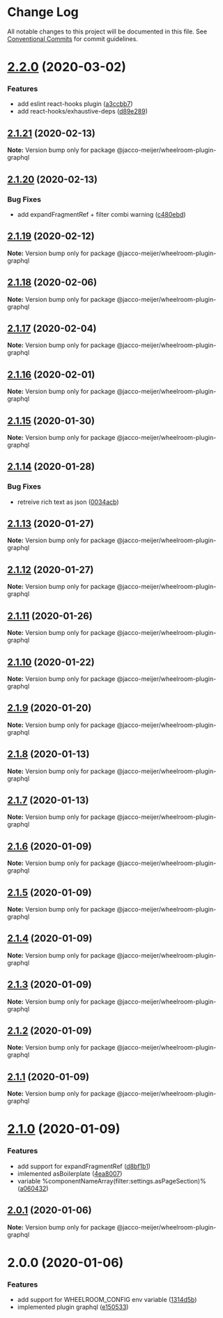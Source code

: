 # Change Log

All notable changes to this project will be documented in this file.
See [Conventional Commits](https://conventionalcommits.org) for commit guidelines.

# [2.2.0](https://github.com/jaccomeijer/wheelroom/compare/@jacco-meijer/wheelroom-plugin-graphql@2.1.21...@jacco-meijer/wheelroom-plugin-graphql@2.2.0) (2020-03-02)


### Features

* add eslint react-hooks plugin ([a3ccbb7](https://github.com/jaccomeijer/wheelroom/commit/a3ccbb7f87ba49acb13f22082af552e7d4af74ba))
* add react-hooks/exhaustive-deps ([d89e289](https://github.com/jaccomeijer/wheelroom/commit/d89e28901b158d1ef191958a18280d926c08fd7a))





## [2.1.21](https://github.com/jaccomeijer/wheelroom/compare/@jacco-meijer/wheelroom-plugin-graphql@2.1.20...@jacco-meijer/wheelroom-plugin-graphql@2.1.21) (2020-02-13)

**Note:** Version bump only for package @jacco-meijer/wheelroom-plugin-graphql





## [2.1.20](https://github.com/jaccomeijer/wheelroom/compare/@jacco-meijer/wheelroom-plugin-graphql@2.1.19...@jacco-meijer/wheelroom-plugin-graphql@2.1.20) (2020-02-13)


### Bug Fixes

* add expandFragmentRef + filter combi warning ([c480ebd](https://github.com/jaccomeijer/wheelroom/commit/c480ebd))





## [2.1.19](https://github.com/jaccomeijer/wheelroom/compare/@jacco-meijer/wheelroom-plugin-graphql@2.1.18...@jacco-meijer/wheelroom-plugin-graphql@2.1.19) (2020-02-12)

**Note:** Version bump only for package @jacco-meijer/wheelroom-plugin-graphql





## [2.1.18](https://github.com/jaccomeijer/wheelroom/compare/@jacco-meijer/wheelroom-plugin-graphql@2.1.17...@jacco-meijer/wheelroom-plugin-graphql@2.1.18) (2020-02-06)

**Note:** Version bump only for package @jacco-meijer/wheelroom-plugin-graphql





## [2.1.17](https://github.com/jaccomeijer/wheelroom/compare/@jacco-meijer/wheelroom-plugin-graphql@2.1.16...@jacco-meijer/wheelroom-plugin-graphql@2.1.17) (2020-02-04)

**Note:** Version bump only for package @jacco-meijer/wheelroom-plugin-graphql





## [2.1.16](https://github.com/jaccomeijer/wheelroom/compare/@jacco-meijer/wheelroom-plugin-graphql@2.1.15...@jacco-meijer/wheelroom-plugin-graphql@2.1.16) (2020-02-01)

**Note:** Version bump only for package @jacco-meijer/wheelroom-plugin-graphql





## [2.1.15](https://github.com/jaccomeijer/wheelroom/compare/@jacco-meijer/wheelroom-plugin-graphql@2.1.14...@jacco-meijer/wheelroom-plugin-graphql@2.1.15) (2020-01-30)

**Note:** Version bump only for package @jacco-meijer/wheelroom-plugin-graphql





## [2.1.14](https://github.com/jaccomeijer/wheelroom/compare/@jacco-meijer/wheelroom-plugin-graphql@2.1.13...@jacco-meijer/wheelroom-plugin-graphql@2.1.14) (2020-01-28)


### Bug Fixes

* retreive rich text as json ([0034acb](https://github.com/jaccomeijer/wheelroom/commit/0034acb))





## [2.1.13](https://github.com/jaccomeijer/wheelroom/compare/@jacco-meijer/wheelroom-plugin-graphql@2.1.12...@jacco-meijer/wheelroom-plugin-graphql@2.1.13) (2020-01-27)

**Note:** Version bump only for package @jacco-meijer/wheelroom-plugin-graphql





## [2.1.12](https://github.com/jaccomeijer/wheelroom/compare/@jacco-meijer/wheelroom-plugin-graphql@2.1.11...@jacco-meijer/wheelroom-plugin-graphql@2.1.12) (2020-01-27)

**Note:** Version bump only for package @jacco-meijer/wheelroom-plugin-graphql





## [2.1.11](https://github.com/jaccomeijer/wheelroom/compare/@jacco-meijer/wheelroom-plugin-graphql@2.1.10...@jacco-meijer/wheelroom-plugin-graphql@2.1.11) (2020-01-26)

**Note:** Version bump only for package @jacco-meijer/wheelroom-plugin-graphql





## [2.1.10](https://github.com/jaccomeijer/wheelroom/compare/@jacco-meijer/wheelroom-plugin-graphql@2.1.9...@jacco-meijer/wheelroom-plugin-graphql@2.1.10) (2020-01-22)

**Note:** Version bump only for package @jacco-meijer/wheelroom-plugin-graphql





## [2.1.9](https://github.com/jaccomeijer/wheelroom/compare/@jacco-meijer/wheelroom-plugin-graphql@2.1.8...@jacco-meijer/wheelroom-plugin-graphql@2.1.9) (2020-01-20)

**Note:** Version bump only for package @jacco-meijer/wheelroom-plugin-graphql





## [2.1.8](https://github.com/jaccomeijer/wheelroom/compare/@jacco-meijer/wheelroom-plugin-graphql@2.1.7...@jacco-meijer/wheelroom-plugin-graphql@2.1.8) (2020-01-13)

**Note:** Version bump only for package @jacco-meijer/wheelroom-plugin-graphql





## [2.1.7](https://github.com/jaccomeijer/wheelroom/compare/@jacco-meijer/wheelroom-plugin-graphql@2.1.6...@jacco-meijer/wheelroom-plugin-graphql@2.1.7) (2020-01-13)

**Note:** Version bump only for package @jacco-meijer/wheelroom-plugin-graphql





## [2.1.6](https://github.com/jaccomeijer/wheelroom/compare/@jacco-meijer/wheelroom-plugin-graphql@2.1.5...@jacco-meijer/wheelroom-plugin-graphql@2.1.6) (2020-01-09)

**Note:** Version bump only for package @jacco-meijer/wheelroom-plugin-graphql





## [2.1.5](https://github.com/jaccomeijer/wheelroom/compare/@jacco-meijer/wheelroom-plugin-graphql@2.1.4...@jacco-meijer/wheelroom-plugin-graphql@2.1.5) (2020-01-09)

**Note:** Version bump only for package @jacco-meijer/wheelroom-plugin-graphql





## [2.1.4](https://github.com/jaccomeijer/wheelroom/compare/@jacco-meijer/wheelroom-plugin-graphql@2.1.3...@jacco-meijer/wheelroom-plugin-graphql@2.1.4) (2020-01-09)

**Note:** Version bump only for package @jacco-meijer/wheelroom-plugin-graphql





## [2.1.3](https://github.com/jaccomeijer/wheelroom/compare/@jacco-meijer/wheelroom-plugin-graphql@2.1.2...@jacco-meijer/wheelroom-plugin-graphql@2.1.3) (2020-01-09)

**Note:** Version bump only for package @jacco-meijer/wheelroom-plugin-graphql





## [2.1.2](https://github.com/jaccomeijer/wheelroom/compare/@jacco-meijer/wheelroom-plugin-graphql@2.1.1...@jacco-meijer/wheelroom-plugin-graphql@2.1.2) (2020-01-09)

**Note:** Version bump only for package @jacco-meijer/wheelroom-plugin-graphql





## [2.1.1](https://github.com/jaccomeijer/wheelroom/compare/@jacco-meijer/wheelroom-plugin-graphql@2.1.0...@jacco-meijer/wheelroom-plugin-graphql@2.1.1) (2020-01-09)

**Note:** Version bump only for package @jacco-meijer/wheelroom-plugin-graphql





# [2.1.0](https://github.com/jaccomeijer/wheelroom/compare/@jacco-meijer/wheelroom-plugin-graphql@2.0.1...@jacco-meijer/wheelroom-plugin-graphql@2.1.0) (2020-01-09)


### Features

* add support for expandFragmentRef ([d8bf1b1](https://github.com/jaccomeijer/wheelroom/commit/d8bf1b1))
* imlemented asBoilerplate ([4ea8007](https://github.com/jaccomeijer/wheelroom/commit/4ea8007))
* variable %componentNameArray(filter:settings.asPageSection)% ([a060432](https://github.com/jaccomeijer/wheelroom/commit/a060432))





## [2.0.1](https://github.com/jaccomeijer/wheelroom/compare/@jacco-meijer/wheelroom-plugin-graphql@2.0.0...@jacco-meijer/wheelroom-plugin-graphql@2.0.1) (2020-01-06)

**Note:** Version bump only for package @jacco-meijer/wheelroom-plugin-graphql





# 2.0.0 (2020-01-06)


### Features

* add support for WHEELROOM_CONFIG env variable ([1314d5b](https://github.com/jaccomeijer/wheelroom/commit/1314d5b8a076e87126a51b6fb396d91a3e1eaab5))
* implemented plugin graphql ([e150533](https://github.com/jaccomeijer/wheelroom/commit/e15053382562e2fde4e3a9fc92753bf969ac5cde))
